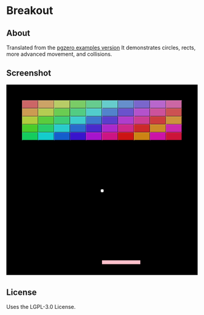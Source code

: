 # Breakout

## About
Translated from the [pgzero examples version](https://github.com/lordmauve/pgzero/blob/master/examples/basic/breakout.py) It demonstrates circles, rects, more advanced movement, and collisions.

## Screenshot
![](breakout_screenshot.png)

## License
Uses the LGPL-3.0 License.
